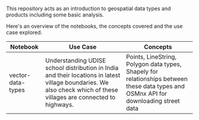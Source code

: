 This repository acts as an introduction to geospatial data types and products including some basic analysis.

Here's an overview of the notebooks, the concepts covered and the use case explored.

| Notebook | Use Case | Concepts |
| ---| --- | --- |
| vector-data-types | Understanding UDISE school distribution in India and their locations in latest village boundaries. We also check which of these villages are connected to highways. | Points, LineString, Polygon data types, Shapely for relationships between these data types and OSMnx API for downloading street data | 
